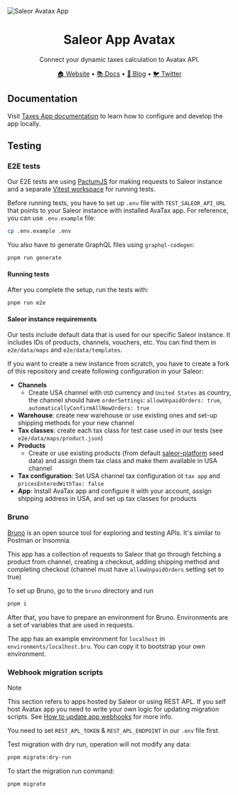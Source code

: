 ![Saleor Avatax App](https://user-images.githubusercontent.com/249912/71523206-4e45f800-28c8-11ea-84ba-345a9bfc998a.png)

<div align="center">
  <h1>Saleor App Avatax</h1>
</div>

<div align="center">
  <p>Connect your dynamic taxes calculation to Avatax API.</p>
</div>

<div align="center">
  <a href="https://saleor.io/">🏠 Website</a>
  <span> • </span>
  <a href="https://docs.saleor.io/docs/3.x/">📚 Docs</a>
  <span> • </span>
  <a href="https://saleor.io/blog/">📰 Blog</a>
  <span> • </span>
  <a href="https://twitter.com/getsaleor">🐦 Twitter</a>
</div>

## Documentation

Visit [Taxes App documentation](https://docs.saleor.io/docs/3.x/developer/app-store/apps/taxes/overview) to learn how to configure and develop the app locally.

## Testing

### E2E tests

Our E2E tests are using [PactumJS](https://pactumjs.github.io/) for making requests to Saleor instance and a separate [Vitest workspace](https://vitest.dev/guide/workspace.html) for running tests.

Before running tests, you have to set up `.env` file with `TEST_SALEOR_API_URL` that points to your Saleor instance with installed AvaTax app. For reference, you can use `.env.example` file:

```bash
cp .env.example .env
```

You also have to generate GraphQL files using `graphql-codegen`:

```bash
pnpm run generate
```

#### Running tests

After you complete the setup, run the tests with:

```bash
pnpm run e2e
```

#### Saleor instance requirements

Our tests include default data that is used for our specific Saleor instance. It includes IDs of products, channels, vouchers, etc. You can find them in `e2e/data/maps` and `e2e/data/templates`.

If you want to create a new instance from scratch, you have to create a fork of this repository and create following configuration in your Saleor:

- **Channels**
  - Create USA channel with `USD` currency and `United States` as country, the channel should have `orderSettings`: `allowUnpaidOrders: true`, `automaticallyConfirmAllNewOrders: true`
- **Warehouse**: create new warehouse or use existing ones and set-up shipping methods for your new channel
- **Tax classes**: create each tax class for test case used in our tests (see `e2e/data/maps/product.json`)
- **Products**
  - Create or use existing products (from default [saleor-platform](https://github.com/saleor/saleor-platform) seed data) and assign them tax class and make them available in USA channel
- **Tax configuration**: Set USA channel tax configuration ot `tax app` and `pricesEnteredWithTax: false`
- **App**: Install AvaTax app and configure it with your account, assign shipping address in USA, and set up tax classes for products

### Bruno

[Bruno](https://docs.usebruno.com/) is an open source tool for exploring and testing APIs. It's similar to Postman or Insomnia.

This app has a collection of requests to Saleor that go through fetching a product from channel, creating a checkout, adding shipping method and completing checkout (channel must have `allowUnpaidOrders` setting set to true)

To set up Bruno, go to the `bruno` directory and run

```bash
pnpm i
```

After that, you have to prepare an environment for Bruno. Environments are a set of variables that are used in requests.

The app has an example environment for `localhost` in `environments/localhost.bru`. You can copy it to bootstrap your own environment.

### Webhook migration scripts

> [!NOTE]
> This section refers to apps hosted by Saleor or using REST APL. If you self host Avatax app you need to write your own logic for updating migration scripts.
> See [How to update app webhooks](https://docs.saleor.io/docs/3.x/developer/extending/apps/updating-app-webhooks) for more info.

You need to set `REST_APL_TOKEN` & `REST_APL_ENDPOINT` in our `.env` file first.

Test migration with dry run, operation will not modify any data:

```bash
pnpm migrate:dry-run
```

To start the migration run command:

```bash
pnpm migrate
```
